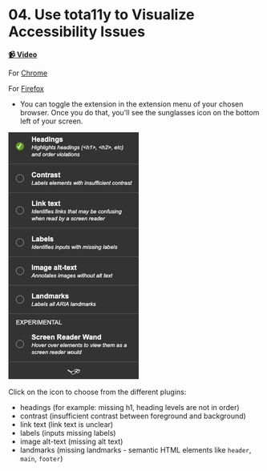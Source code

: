  # 04. Use tota11y to Visualize Accessibility Issues

**[📹 Video](https://egghead.io/lessons/aria-use-tota11y-to-visualize-accessibility-issues)**


For [Chrome](https://chrome.google.com/webstore/detail/tota11y-plugin-from-khan/oedofneiplgibimfkccchnimiadcmhpe?hl=en)

For [Firefox](https://addons.mozilla.org/en-US/firefox/addon/tota11y-accessibility-toolkit/)

* You can toggle the extension in the extension menu of your chosen browser. Once you do that, you'll see the sunglasses icon on the bottom left of your screen.

![](./images/tota11y.png)

Click on the icon to choose from the different plugins:
- headings (for example: missing h1, heading levels are not in order)
- contrast (insufficient contrast between foreground and background)
- link text (link text is unclear)
- labels (inputs missing labels)
- image alt-text (missing alt text)
- landmarks (missing landmarks - semantic HTML elements like `header`, `main`, `footer`)